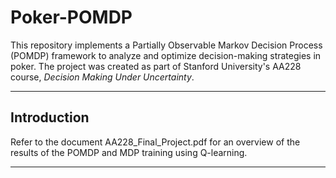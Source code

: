 # Poker-POMDP

This repository implements a Partially Observable Markov Decision Process (POMDP) framework to analyze and optimize decision-making strategies in poker. The project was created as part of Stanford University's AA228 course, *Decision Making Under Uncertainty*.

---

## Introduction

Refer to the document AA228_Final_Project.pdf for an overview of the results of the POMDP and MDP training using Q-learning.

---


